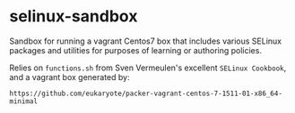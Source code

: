 # selinux-sandbox

Sandbox for running a vagrant Centos7 box that includes various SELinux 
packages and utilities for purposes of learning or authoring policies.

Relies on `functions.sh` from Sven Vermeulen's excellent `SELinux Cookbook`,
and a vagrant box generated by:

    https://github.com/eukaryote/packer-vagrant-centos-7-1511-01-x86_64-minimal
